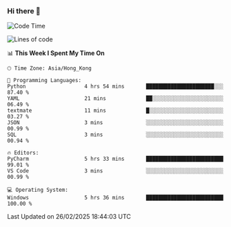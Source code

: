 ### Hi there 👋

<!--
**RoiexLee/RoiexLee** is a ✨ _special_ ✨ repository because its `README.md` (this file) appears on your GitHub profile.

Here are some ideas to get you started:

- 🔭 I’m currently working on ...
- 🌱 I’m currently learning ...
- 👯 I’m looking to collaborate on ...
- 🤔 I’m looking for help with ...
- 💬 Ask me about ...
- 📫 How to reach me: ...
- 😄 Pronouns: ...
- ⚡ Fun fact: ...
-->

<!--START_SECTION:waka-->
![Code Time](http://img.shields.io/badge/Code%20Time-1%2C087%20hrs%206%20mins-blue)

![Lines of code](https://img.shields.io/badge/From%20Hello%20World%20I%27ve%20Written-42.5%20thousand%20lines%20of%20code-blue)

📊 **This Week I Spent My Time On** 

```text
🕑︎ Time Zone: Asia/Hong_Kong

💬 Programming Languages: 
Python                   4 hrs 54 mins       ██████████████████████░░░   87.40 % 
YAML                     21 mins             ██░░░░░░░░░░░░░░░░░░░░░░░   06.49 % 
textmate                 11 mins             █░░░░░░░░░░░░░░░░░░░░░░░░   03.27 % 
JSON                     3 mins              ░░░░░░░░░░░░░░░░░░░░░░░░░   00.99 % 
SQL                      3 mins              ░░░░░░░░░░░░░░░░░░░░░░░░░   00.94 % 

🔥 Editors: 
PyCharm                  5 hrs 33 mins       █████████████████████████   99.01 % 
VS Code                  3 mins              ░░░░░░░░░░░░░░░░░░░░░░░░░   00.99 % 

💻 Operating System: 
Windows                  5 hrs 36 mins       █████████████████████████   100.00 % 
```


 Last Updated on 26/02/2025 18:44:03 UTC
<!--END_SECTION:waka-->
